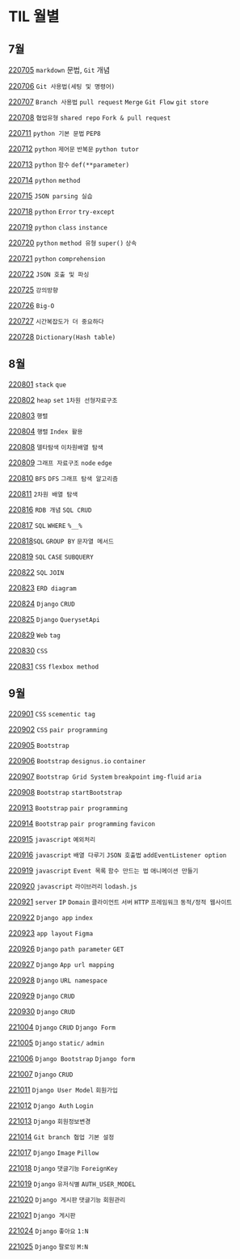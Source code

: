 # TIL 월별

## 7월

[220705](https://github.com/riumr/TIL/tree/main/220705) `markdown` 문법, `Git` 개념

[220706](https://github.com/riumr/TIL/tree/main/220706) `Git 사용법(세팅 및 명령어)`

[220707](https://github.com/riumr/TIL/tree/main/220707) `Branch 사용법` `pull request` `Merge` `Git Flow` `git store`

[220708](https://github.com/riumr/TIL/tree/main/220708) `협업유형` `shared repo` `Fork & pull request`

[220711](https://github.com/riumr/TIL/tree/main/220711) `python 기본 문법` `PEP8`

[220712](https://github.com/riumr/TIL/tree/main/220712) `python` `제어문` `반복문` `python tutor`

[220713](https://github.com/riumr/TIL/tree/main/220713) `python` `함수` `def(**parameter)`

[220714](https://github.com/riumr/TIL/tree/main/220714) `python` `method`

[220715](https://github.com/riumr/01-PJT-01/tree/master/3회차/김태형) `JSON parsing 실습`

[220718](https://github.com/riumr/TIL/tree/main/220718) `python` `Error` `try-except`

[220719](https://github.com/riumr/TIL/tree/main/220719) `python` `class` `instance`

[220720](https://github.com/riumr/TIL/tree/main/220720) `python` `method 유형` `super()` `상속`

[220721](https://github.com/riumr/TIL/tree/main/220721) `python` `comprehension`

[220722](https://github.com/riumr/01-PJT-02/tree/7ff7029629be406f04679137636edaaf199c4026/3회차/김태형) `JSON 호출 및 파싱`

[220725](https://github.com/riumr/TIL/tree/main/220725) `강의방향`

[220726](https://github.com/riumr/TIL/tree/main/220726) `Big-O`

[220727](https://github.com/riumr/TIL/tree/main/220727) `시간복잡도가 더 중요하다`

[220728](https://github.com/riumr/TIL/tree/main/220728) `Dictionary(Hash table)`

## 8월

[220801](https://github.com/riumr/TIL/tree/main/220801)  `stack` `que`

[220802](https://github.com/riumr/TIL/tree/main/220802) `heap` `set` `1차원 선형자료구조`

[220803](https://github.com/riumr/TIL/tree/main/220803) `행렬`

[220804](https://github.com/riumr/TIL/tree/main/220804) `행렬` `Index 활용`

[220808](https://github.com/riumr/TIL/tree/main/220808) `델타탐색` `이차원배열 탐색`

[220809](https://github.com/riumr/TIL/tree/main/220809) `그래프 자료구조` `node` `edge`

[220810](https://github.com/riumr/TIL/tree/main/220810) `BFS` `DFS` `그래프 탐색 알고리즘`

[220811](https://github.com/riumr/TIL/tree/main/220811) `2차원 배열 탐색`

[220816](https://github.com/riumr/TIL/tree/main/220816) `RDB 개념` `SQL CRUD`

[220817](https://github.com/riumr/TIL/tree/main/220817) `SQL` `WHERE` `%__%` 

[220818](https://github.com/riumr/TIL/tree/main/220818)`SQL` `GROUP BY` `문자열 메서드`

[220819](https://github.com/riumr/TIL/tree/main/220819) `SQL` `CASE` `SUBQUERY`

[220822](https://github.com/riumr/TIL/blob/fc82761627ac621f5ccac4e6a1c9665fe050f914/220822/Readme.md) `SQL` `JOIN`

[220823](https://github.com/riumr/TIL/blob/bc49b7c5bdc81163e777b25f07fd5bea7caca5a8/220823/220823.md) `ERD diagram`

[220824](https://github.com/riumr/TIL/blob/9bc66221e25bb091d3822855caacb22242ae7a73/220824/DB_07.md) `Django` `CRUD`

[220825](https://github.com/riumr/TIL/blob/f7720dcfc05142fa60b7d180d6a44444bff30220/220825/DB_08.md) `Django` `QuerysetApi`

[220829](https://github.com/riumr/TIL/blob/b65ede39468a5b99ed0a40e7bb39b158eb4f19f1/220829/%EC%8B%A4%EC%8A%B5.md) `Web` `tag`

[220830](https://github.com/riumr/TIL/tree/main/220830/실습내용) `CSS`

[220831](https://github.com/riumr/TIL/blob/99900d6ea71f9384e11201ad3c3b80bf07616619/220831/%EC%9E%90%EC%8A%B5%EB%82%B4%EC%9A%A9.md) `CSS` `flexbox method`

## 9월

[220901](https://github.com/riumr/TIL/tree/main/220901/실습) `CSS` `scementic tag`

[220902](https://github.com/riumr/TIL/tree/main/220902/실습) `CSS` `pair programming`

[220905](https://github.com/riumr/TIL/tree/main/220905/실습)  `Bootstrap`

[220906](https://github.com/riumr/TIL/tree/main/220906/실습)  `Bootstrap` `designus.io` `container`

[220907](https://github.com/riumr/TIL/blob/02a4f3f135aafa127b10dcf5b0afb115668b154e/220907/220907.md)  `Bootstrap Grid System` `breakpoint` `img-fluid` `aria`

[220908](https://github.com/riumr/TIL/tree/main/220908/실습) `Bootstrap` `startBootstrap`

[220913](https://github.com/riumr/TIL/tree/main/220913/실습) `Bootstrap` `pair programming`

[220914](https://github.com/riumr/riumr.github.io) `Bootstrap` `pair programming` `favicon`

[220915](https://github.com/riumr/TIL/blob/61c9c756d20ce2a5fb1e1498f43ddd20c2ea2c4b/220915/%EC%9E%90%EC%8A%B5%EB%82%B4%EC%9A%A9.md) `javascript` `예외처리`

[220916]() `javascript` `배열 다루기` `JSON 호출법` `addEventListener option`

[220919]()  `javascript` `Event 목록` `함수 만드는 법` `애니메이션 만들기`

[220920](https://github.com/riumr/TIL/blob/52bc0185612b330482fc9023535ee025a16d2671/220920/%EC%8B%A4%EC%8A%B5/index.html) `javascript` `라이브러리` `lodash.js`

[220921](https://github.com/riumr/TIL/blob/121b6db064762341aa22200740c28fa158078e1d/220921/%ED%95%99%EC%8A%B5.md) `server` `IP` `Domain` `클라이언트` `서버` `HTTP` `프레임워크` `동적/정적 웹사이트`

[220922](https://github.com/riumr/TIL/tree/main/220922/실습) `Django app` `index`

[220923](https://github.com/riumr/TIL/tree/main/220923/실습) `app layout` `Figma`

[220926](https://github.com/riumr/TIL/blob/5a933671ea97fd150f6592ab5bdde35a8dbdd325/220926/220926.md) `Django` `path parameter` `GET`

[220927](https://github.com/riumr/TIL/blob/09ee7ea9f3e7b2de15a9a71241ac519847aa31ca/220927/220927.md) `Django` `App url mapping`

[220928](https://github.com/riumr/TIL/blob/9310a3651cf095fdebf9297689f67a9cb684609e/220928/220928.md) `Django` `URL namespace`

[220929](https://github.com/riumr/TIL/tree/main/220929/todo) `Django` `CRUD`

[220930](https://github.com/riumr/TIL/tree/main/220930/실습) `Django` `CRUD`

[221004](https://github.com/riumr/TIL/tree/main/221004/실습) `Django` `CRUD` `Django Form`

[221005](https://github.com/riumr/TIL/blob/2a9bb15eca96774038e1199e3939ea0be3a44d6b/221005/221005.md) `Django` `static/` `admin` 

[221006](https://github.com/riumr/TIL/tree/main/221006/실습) `Django Bootstrap` `Django form`

[221007](https://github.com/riumr/TIL/tree/main/221007/실습) `Django` `CRUD`

[221011](https://github.com/riumr/TIL/blob/5aafda3150243c77d7c2fc3629d8b20f29a33f82/221011/221011.md) `Django User Model` `회원가입`

[221012](https://github.com/riumr/TIL/blob/ae70479f258a18003768cf1e1a18f0556e270ece/221012/221012.md) `Django Auth` `Login` 

[221013](https://github.com/riumr/TIL/tree/main/221013/실습) `Django` `회원정보변경`

[221014](https://github.com/riumr/TIL/blob/a6d1ee30fdfd826de150c1bb41e7d5c7886dc343/221014/221014.md) `Git branch 협업 기본 설정`

[221017](https://github.com/riumr/TIL/tree/main/221017/실습) `Django` `Image` `Pillow`

[221018](https://github.com/riumr/TIL/tree/main/221018/실습) `Django` `댓글기능` `ForeignKey`

[221019](https://github.com/riumr/TIL/tree/main/221019/실습) `Django`  `유저식별` `AUTH_USER_MODEL`

[221020](https://github.com/riumr/TIL/tree/main/221020/실습) `Django 게시판` `댓글기능` `회원관리`

[221021](https://github.com/riumr/TIL/tree/main/221021/실습) `Django 게시판`

[221024](https://github.com/riumr/TIL/tree/main/221024/실습) `Django` `좋아요` `1:N`

[221025](https://github.com/riumr/TIL/tree/main/221025/실습) `Django` `팔로잉` `M:N`
